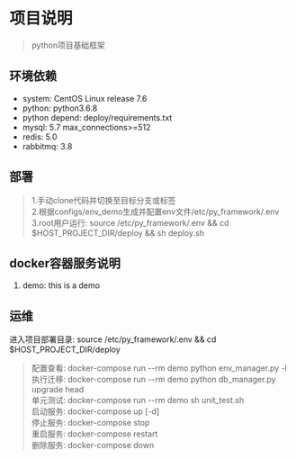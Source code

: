 # 项目说明
> python项目基础框架

## 环境依赖
- system: CentOS Linux release 7.6
- python: python3.6.8
- python depend: deploy/requirements.txt
- mysql: 5.7  max_connections>=512
- redis: 5.0
- rabbitmq: 3.8

## 部署
> 1.手动clone代码并切换至目标分支或标签  
> 2.根据configs/env_demo生成并配置env文件/etc/py_framework/.env  
> 3.root用户运行: source /etc/py_framework/.env && cd $HOST_PROJECT_DIR/deploy && sh deploy.sh

## docker容器服务说明
1. demo: this is a demo

## 运维
进入项目部署目录: source /etc/py_framework/.env && cd $HOST_PROJECT_DIR/deploy  
> 配置查看: docker-compose run --rm demo python env_manager.py -l  
> 执行迁移: docker-compose run --rm demo python db_manager.py upgrade head  
> 单元测试: docker-compose run --rm demo sh unit_test.sh  
> 启动服务: docker-compose up [-d]  
> 停止服务: docker-compose stop  
> 重启服务: docker-compose restart  
> 删除服务: docker-compose down